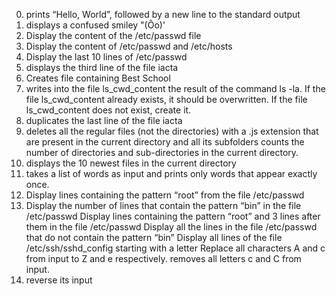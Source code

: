 0. prints “Hello, World”, followed by a new line to the standard output
1. displays a confused smiley "(Ôo)'
2. Display the content of the /etc/passwd file
3. Display the content of /etc/passwd and /etc/hosts 
4. Display the last 10 lines of /etc/passwd
6. displays the third line of the file iacta
7. Creates file containing Best School
8. writes into the file ls_cwd_content the result of the command ls -la. If the file ls_cwd_content already exists, it should be overwritten. If the file ls_cwd_content does not exist, create it.
9. duplicates the last line of the file iacta
10. deletes all the regular files (not the directories) with a .js extension that are present in the current directory and all its subfolders
 counts the number of directories and sub-directories in the current directory.
12. displays the 10 newest files in the current directory
13. takes a list of words as input and prints only words that appear exactly once.
14. Display lines containing the pattern “root” from the file /etc/passwd
15. Display the number of lines that contain the pattern “bin” in the file /etc/passwd
Display lines containing the pattern “root” and 3 lines after them in the file /etc/passwd
Display all the lines in the file /etc/passwd that do not contain the pattern “bin”
Display all lines of the file /etc/ssh/sshd_config starting with a letter
Replace all characters A and c from input to Z and e respectively.
removes all letters c and C from input.
21. reverse its input
